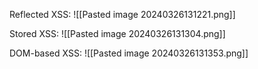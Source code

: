 Reflected XSS:
![[Pasted image 20240326131221.png]]

Stored XSS:
![[Pasted image 20240326131304.png]]

DOM-based XSS:
![[Pasted image 20240326131353.png]]